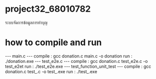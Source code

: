 # project32_68010782
ระบบจัดการข้อมูลการทำบุญ
# how to compile and run
--- main.c ---
compile : gcc donation.c main.c -o donation
run : ./donation.exe
--- test_e2e.c ---
compile : gcc donation.c test_e2e.c -o test_e2et
run : ./test_e2e.exe
--- test_function_unit_test ---
compile : gcc donation.c test_<FUNTIONNAME>.c -o test_<FUNTIONNAME>.exe
run : ./test_<FUNTIONNAME>.exe
